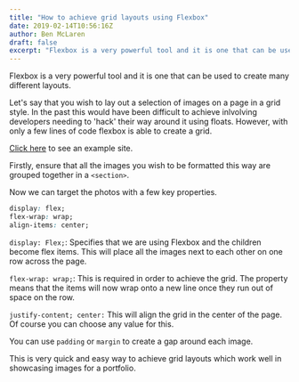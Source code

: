 ```yaml
---
title: "How to achieve grid layouts using Flexbox"
date: 2019-02-14T10:56:16Z
author: Ben McLaren
draft: false
excerpt: "Flexbox is a very powerful tool and it is one that can be used to create layouts as well as responsive navigation bars."
---
```


Flexbox is a very powerful tool and it is one that can be used to create many different layouts.

Let's say that you wish to lay out a selection of images on a page in a grid style. In the past this would have been difficult to achieve inlvolving developers needing to 'hack' their way around it using floats. However, with only a few lines of code flexbox is able to create a grid.

<a class="email" href="https://boycefolio.superhi.com/" target="_blank">Click here</a> to see an example site.

Firstly, ensure that all the images you wish to be formatted this way are grouped together in a `<section>`.

Now we can target the photos with a few key properties.

``` css
display: flex;
flex-wrap: wrap;
align-items: center;
```

`display: Flex;`: Specifies that we are using Flexbox and the children become flex items. This will place all the images next to each other on one row across the page.

`flex-wrap: wrap;`: This is required in order to achieve the grid. The property means that the items will now wrap onto a new line once they run out of space on the row.

`justify-content; center:` This will align the grid in the center of the page. Of course you can choose any value for this.

You can use `padding` or `margin` to create a gap around each image.

This is very quick and easy way to achieve grid layouts which work well in showcasing images for a portfolio.
